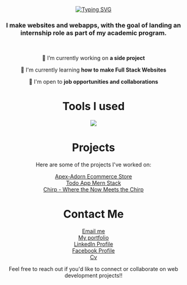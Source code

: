 <p align="center" ><a href="https://git.io/typing-svg"><img src="https://readme-typing-svg.demolab.com?font=Roboto&weight=700&size=35&duration=2000&pause=1000&color=04F2F7&center=true&vCenter=true&random=false&width=435&lines=Hi%F0%9F%91%8B;I'm+Jerico+Franco" alt="Typing SVG" /></a></p>

<h3 align="center">I make websites and webapps, with the goal of landing an internship role as part of my academic program.</h3>

<br/>

<div align="center">
  
  🔭 I’m currently working on **a side project**
  
  🌱 I'm currently learning **how to make Full Stack Websites**
  
  💼 I'm open to **job opportunities and collaborations**
  
</div>


<div align="center">
<h1>Tools I used</h1>
<a href="https://skillicons.dev">
  <img src="https://skillicons.dev/icons?i=js,html,css,react,tailwind,bootstrap,nodejs,mongodb&perline=8">
</a>
</div>


<div align="center">
<h1>Projects</h1>
Here are some of the projects I've worked on:

 [Apex-Adorn Ecommerce Store](https://github.com/cout05/apexadorn-ecommerce-website) <br/>
 [Todo App Mern Stack](https://github.com/cout05/todo-app) <br/>
 [Chirp - Where the Now Meets the Chirp ](https://github.com/cout05/chirp)
 
</div>

 <div align="center">
<h1>Contact Me</h1>
   
[Email me](ecofranco1@gmail.com) <br/>
[My portfolio](https://francojerico.netlify.app/) <br/>
[LinkedIn Profile](https://www.linkedin.com/in/jerico-franco-37b75627b/) <br/>
[Facebook Profile](https://www.facebook.com/jericofranco15/) <br/>
[Cv](https://sg.docworkspace.com/d/sIHr-jqKwAfDlsKwG)

Feel free to reach out if you'd like to connect or collaborate on web development projects!!
 </div>

